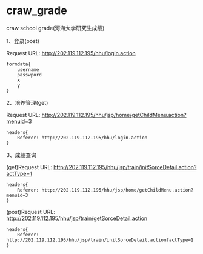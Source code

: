 # craw_grade
craw school grade(河海大学研究生成绩)

1、登录(post)

Request URL: http://202.119.112.195/hhu/login.action


    formdata{
        username
        passwpord
        x
        y
    }

2、培养管理(get)

Request URL: http://202.119.112.195/hhu/jsp/home/getChildMenu.action?menuid=3
  
  
	headers{
	    Referer: http://202.119.112.195/hhu/login.action
	}

3、成绩查询

(get)Request URL: http://202.119.112.195/hhu/jsp/train/initSorceDetail.action?actType=1
		
	headers{
	    Referer: http://202.119.112.195/hhu/jsp/home/getChildMenu.action?menuid=3
	}
  
(post)Request URL: http://202.119.112.195/hhu/jsp/train/getSorceDetail.action
	
	headers{
	    Referer: http://202.119.112.195/hhu/jsp/train/initSorceDetail.action?actType=1
	}
